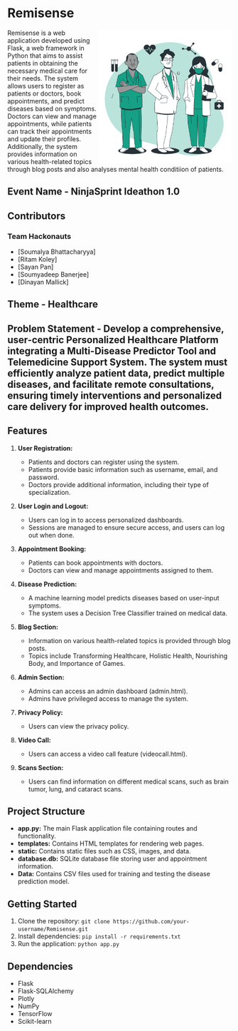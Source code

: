 # Remisense

<img src="static/images/doctors-animate.svg" align="right" height="300px">

Remisense is a web application developed using Flask, a web framework in Python that aims to assist patients in obtaining the necessary medical care for their needs. The system allows users to register as patients or doctors, book appointments, and predict diseases based on symptoms. Doctors can view and manage appointments, while patients can track their appointments and update their profiles. Additionally, the system provides information on various health-related topics through blog posts and also analyses mental health conditiion of patients.

## Event Name - NinjaSprint Ideathon 1.0

## Contributors

### Team Hackonauts
- [Soumalya Bhattacharyya]
- [Ritam Koley]
- [Sayan Pan]
- [Soumyadeep Banerjee]
- [Dinayan Mallick]

## Theme - Healthcare

## Problem Statement - Develop a comprehensive, user-centric Personalized Healthcare Platform integrating a Multi-Disease Predictor Tool and Telemedicine Support System. The system must efficiently analyze patient data, predict multiple diseases, and facilitate remote consultations, ensuring timely interventions and personalized care delivery for improved health outcomes.

## Features

1. **User Registration:**
   - Patients and doctors can register using the system.
   - Patients provide basic information such as username, email, and password.
   - Doctors provide additional information, including their type of specialization.

2. **User Login and Logout:**
   - Users can log in to access personalized dashboards.
   - Sessions are managed to ensure secure access, and users can log out when done.

3. **Appointment Booking:**
   - Patients can book appointments with doctors.
   - Doctors can view and manage appointments assigned to them.

4. **Disease Prediction:**
   - A machine learning model predicts diseases based on user-input symptoms.
   - The system uses a Decision Tree Classifier trained on medical data.

5. **Blog Section:**
   - Information on various health-related topics is provided through blog posts.
   - Topics include Transforming Healthcare, Holistic Health, Nourishing Body, and Importance of Games.

6. **Admin Section:**
   - Admins can access an admin dashboard (admin.html).
   - Admins have privileged access to manage the system.

7. **Privacy Policy:**
   - Users can view the privacy policy.

8. **Video Call:**
   - Users can access a video call feature (videocall.html).

9. **Scans Section:**
   - Users can find information on different medical scans, such as brain tumor, lung, and cataract scans.

## Project Structure

- **app.py:** The main Flask application file containing routes and functionality.
- **templates:** Contains HTML templates for rendering web pages.
- **static:** Contains static files such as CSS, images, and data.
- **database.db:** SQLite database file storing user and appointment information.
- **Data:** Contains CSV files used for training and testing the disease prediction model.


## Getting Started

1. Clone the repository: `git clone https://github.com/your-username/Remisense.git`
2. Install dependencies: `pip install -r requirements.txt`
3. Run the application: `python app.py`

## Dependencies

- Flask
- Flask-SQLAlchemy
- Plotly
- NumPy
- TensorFlow
- Scikit-learn
